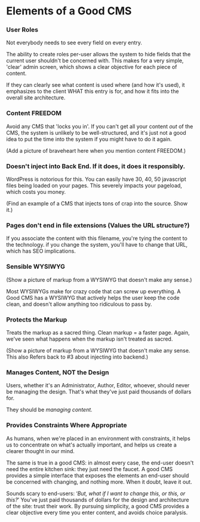 # Elements of a Good CMS

### User Roles

Not everybody needs to see every field on every entry.

The ability to create roles per-user allows the system to hide fields that the
current user shouldn't be concerned with. This makes for a very simple, 'clear'
admin screen, which shows a clear objective for each piece of content.

If they can clearly see what content is used where (and how it's used),
it emphasizes to the client WHAT this entry is for, and how it fits into
the overall site architecture.

### Content FREEDOM

Avoid any CMS that 'locks you in'. If you can't get all your content *out* of
the CMS, the system is unlikely to be well-structured, and it's just not a good
idea to put the time into the system if you might have to do it again.

(Add a picture of braveheart here when you mention content FREEDOM.)

### Doesn't inject into Back End. If it does, it does it responsibly.

WordPress is notorious for this. You can easily have 30, 40, 50 javascript files
being loaded on your pages. This severely impacts your pageload, which costs you
money.

(Find an example of a CMS that injects tons of crap into the source. Show it.)

### Pages don't end in file extensions (Values the URL structure?)

If you associate the content with this filename, you're tying the content to the
technology. if you change the system, you'll have to change that URL, which has
SEO implications.

### Sensible WYSIWYG

(Show a picture of markup from a WYSIWYG that doesn't make any sense.)

Most WYSIWYGs make for crazy code that can screw up everything. A Good CMS has
a WYSIWYG that actively helps the user keep the code clean, and doesn't allow
anything too ridiculous to pass by.

### Protects the Markup

Treats the markup as a sacred thing. Clean markup = a faster page. Again, we've
seen what happens when the markup isn't treated as sacred.

(Show a picture of markup from a WYSIWYG that doesn't make any sense. This also
Refers back to #3 about injecting into backend.)

### Manages Content, NOT the Design

Users, whether it's an Administrator, Author, Editor, whoever, should never be
managing the design. That's what they've just paid thousands of dollars for.

They should be *managing content.*

### Provides Constraints Where Appropriate

As humans, when we're placed in an environment with constraints, it helps us to
concentrate on what's actually important, and helps us create a clearer thought
in our mind.

The same is true in a good CMS: in almost every case, the end-user doesn't need
the entire kitchen sink: they just need the faucet. A good CMS provides a
simple interface that exposes the elements an end-user should be concerned with
changing, and nothing more. When it doubt, leave it out.

Sounds scary to end-users: &lsquo;*But, what if I want to change this, or this,
or this?*&rsquo; You've just paid thousands of dollars for the design and
architecture of the site: trust their work. By pursuing simplicity, a good CMS
provides a clear objective every time you enter content, and avoids choice
paralysis.
